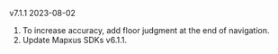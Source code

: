 v7.1.1
2023-08-02

1. To increase accuracy, add floor judgment at the end of navigation.
2. Update Mapxus SDKs v6.1.1.
